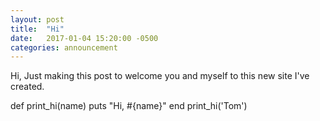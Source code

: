 ```yaml
---
layout: post
title:  "Hi"
date:   2017-01-04 15:20:00 -0500
categories: announcement
---
```


Hi,
Just making this post to welcome you and myself to this new site I've created.

def print_hi(name)
  puts "Hi, #{name}"
end
print_hi('Tom')

